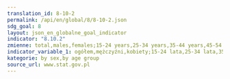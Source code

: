 ```yaml
---
translation_id: 8-10-2
permalink: /api/en/global/8/8-10-2.json
sdg_goal: 8
layout: json_en_globalne_goal_indicator
indicator: "8.10.2"
zmienne: total,males,females;15-24 years,25-34 years,35-44 years,45-54 years,55 years and more
indicator_variable_1: ogółem,mężczyźni,kobiety;15-24 lata,25-34 lata,35-44 lata,45-54 lata,55 lat i więcej;
kategorie: by sex,by age group
source_url: www.stat.gov.pl
---
```

